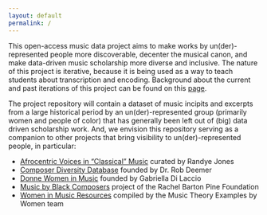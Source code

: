 ```yaml
---
layout: default
permalink: /
---
```


This open-access music data project aims to make works by un(der)-represented people more discoverable, decenter the musical canon, and make data-driven music scholarship more diverse and inclusive. The nature of this project is iterative, because it is being used as a way to teach students about transcription and encoding. Background about the current and past iterations of this project can be found on this [page](https://annakijas1.github.io/rebalancing-music-canon//about/).

The project repository will contain a dataset of music incipits and excerpts from a large historical period by an un(der)-represented group (primarily women and people of color) that has generally been left out of (big) data driven scholarship work. And, we envision this repository serving as a companion to other projects that bring visibility to un(der)-represented people, in particular:

- <a href="http://afrovoices.com/collections/" target="_blank">Afrocentric Voices in “Classical” Music</a> curated by Randye Jones
- <a href="https://composerdiversity.com" target="_blank">Composer Diversity Database</a> founded by Dr. Rob Deemer
- <a href="https://donne-uk.org/" target="_blank">Donne Women in Music</a> founded by Gabriella Di Laccio
- <a href="https://www.musicbyblackcomposers.org/" target="_blank">Music by Black Composers</a> project of the Rachel Barton Pine Foundation
- <a href="https://musictheoryexamplesbywomen.com/women-in-music-resources/" target="_blank">Women in Music Resources</a> compiled by the Music Theory Examples by Women team

